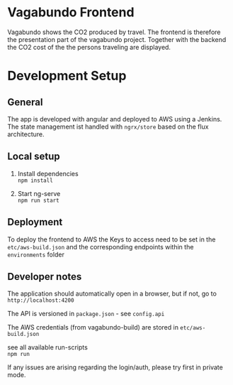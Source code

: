 # Vagabundo Frontend

Vagabundo shows the CO2 produced by travel. The frontend is therefore the presentation part of the vagabundo project. Together with the backend the CO2 cost of the the persons traveling are displayed. 

# Development Setup

## General

The app is developed with angular and deployed to AWS using a Jenkins. The state management ist handled with `ngrx/store` based on the flux architecture.  

## Local setup
1) Install dependencies  
`npm install`

2) Start ng-serve  
`npm run start`

## Deployment

To deploy the frontend to AWS the Keys to access need to be set in the `etc/aws-build.json` and the corresponding endpoints within the `environments` folder

## Developer notes
The application should automatically open in a browser, but if not, go to `http://localhost:4200`

The API is versioned in `package.json` - see `config.api`  

The AWS credentials (from vagabundo-build) are stored in `etc/aws-build.json`  

see all available run-scripts  
`npm run`  

If any issues are arising regarding the login/auth, please try first in private mode.
